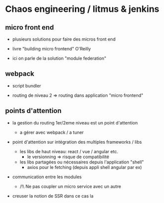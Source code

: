 # Chaos engineering / litmus & jenkins

## micro front end

- plusieurs solutions pour faire des micros front end
- livre "building micro frontend" O'Reilly

- ici on parle de la solution "module federation"


## webpack

- script bundler

- routing de niveau 2 => routing dans application "micro frontend"


## points d'attention

- la gestion du routing 1er/2eme niveau est un point d'attention
  -  a gérer avec webpack / a tuner 
- point d'attention sur intégration des multiples frameworks / libs
  - les libs de haut niveau: react / vue / angular etc.
    - le versionning => risque de compatibilité
  - les libs partagées ou nécessaires depuis l'application "shell"
    - axios pour le fetching (depuis appli shell angular par ex)

- communication entre les modules
  - /!\ Ne pas coupler un micro service avec un autre

- creuser la notion de SSR dans ce cas la
